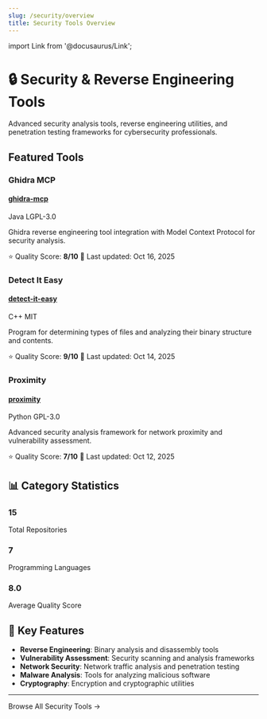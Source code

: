 ```yaml
---
slug: /security/overview
title: Security Tools Overview
---
```


import Link from '@docusaurus/Link';

# 🔒 Security & Reverse Engineering Tools

Advanced security analysis tools, reverse engineering utilities, and penetration testing frameworks for cybersecurity professionals.

## Featured Tools

### Ghidra MCP
<div className="card">
  <div className="card__header">
    <h4>
      <a href="https://github.com/Alot1z/ghidra-mcp" target="_blank" rel="noopener noreferrer">
        ghidra-mcp
      </a>
    </h4>
    <span className="badge badge--primary">Java</span>
    <span className="badge badge--success">LGPL-3.0</span>
  </div>
  <div className="card__body">
    <p>Ghidra reverse engineering tool integration with Model Context Protocol for security analysis.</p>
    <div className="margin-top--sm">
      <span>⭐ Quality Score: <strong>8/10</strong></span>
      <span className="margin-left--md">📅 Last updated: Oct 16, 2025</span>
    </div>
  </div>
</div>

### Detect It Easy
<div className="card">
  <div className="card__header">
    <h4>
      <a href="https://github.com/Alot1z/detect-it-easy" target="_blank" rel="noopener noreferrer">
        detect-it-easy
      </a>
    </h4>
    <span className="badge badge--primary">C++</span>
    <span className="badge badge--success">MIT</span>
  </div>
  <div className="card__body">
    <p>Program for determining types of files and analyzing their binary structure and contents.</p>
    <div className="margin-top--sm">
      <span>⭐ Quality Score: <strong>9/10</strong></span>
      <span className="margin-left--md">📅 Last updated: Oct 14, 2025</span>
    </div>
  </div>
</div>

### Proximity
<div className="card">
  <div className="card__header">
    <h4>
      <a href="https://github.com/Alot1z/proximity" target="_blank" rel="noopener noreferrer">
        proximity
      </a>
    </h4>
    <span className="badge badge--primary">Python</span>
    <span className="badge badge--success">GPL-3.0</span>
  </div>
  <div className="card__body">
    <p>Advanced security analysis framework for network proximity and vulnerability assessment.</p>
    <div className="margin-top--sm">
      <span>⭐ Quality Score: <strong>7/10</strong></span>
      <span className="margin-left--md">📅 Last updated: Oct 12, 2025</span>
    </div>
  </div>
</div>

## 📊 Category Statistics

<div className="row">
  <div className="col col--4">
    <div className="card text--center">
      <h3>15</h3>
      <p>Total Repositories</p>
    </div>
  </div>
  <div className="col col--4">
    <div className="card text--center">
      <h3>7</h3>
      <p>Programming Languages</p>
    </div>
  </div>
  <div className="col col--4">
    <div className="card text--center">
      <h3>8.0</h3>
      <p>Average Quality Score</p>
    </div>
  </div>
</div>

## 🔧 Key Features

- **Reverse Engineering**: Binary analysis and disassembly tools
- **Vulnerability Assessment**: Security scanning and analysis frameworks
- **Network Security**: Network traffic analysis and penetration testing
- **Malware Analysis**: Tools for analyzing malicious software
- **Cryptography**: Encryption and cryptographic utilities

---

<div className="text--center margin-top--xl">
  <Link to="/repositories" className="button button--primary">
    Browse All Security Tools →
  </Link>
</div>
